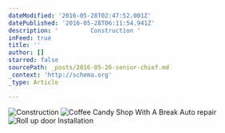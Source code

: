 ```yaml
---
dateModified: '2016-05-28T02:47:52.001Z'
datePublished: '2016-05-28T06:11:54.941Z'
description: '         Construction '
inFeed: true
title: ''
author: []
starred: false
sourcePath: _posts/2016-05-26-senior-chief.md
_context: 'http://schema.org'
_type: Article

---
```

![         Construction ](https://the-grid-user-content.s3-us-west-2.amazonaws.com/abebdd01-f568-4e25-9935-34915afbe2bd.jpg)
![Coffee Candy Shop With A Break Auto repair ](https://the-grid-user-content.s3-us-west-2.amazonaws.com/6a9d645c-fac9-49cf-bb6a-7c108a280d80.jpg)
![Roll up door Installation ](https://the-grid-user-content.s3-us-west-2.amazonaws.com/7ae4b9ac-7170-4a1c-b8b1-a4f4134fd9d7.jpg)